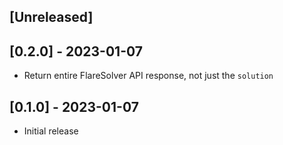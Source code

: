 ## [Unreleased]

## [0.2.0] - 2023-01-07

- Return entire FlareSolver API response, not just the `solution`

## [0.1.0] - 2023-01-07

- Initial release

